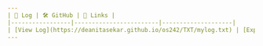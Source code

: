 ```yaml
---
| 📄 Log | 🛠️ GitHub | 🔗 Links |
|-----------------|------------------------|--------------------|
| [View Log](https://deanitasekar.github.io/os242/TXT/mylog.txt) | [Explore GitHub](https://github.com/deanitasekar/os242) | [Check Links](https://deanitasekar.github.io/os242/LINKS/) |
---
```

